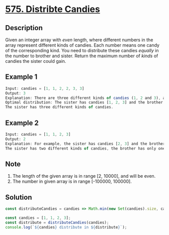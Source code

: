 # [575. Distribte Candies](https://leetcode.com/problems/distribute-candies/description/)

## Description

Given an integer array with *even* length, where different numbers in the array represent different kinds of candies. Each number means one candy of the corresponding kind. You need to distribute these candies *equally* in the number to brother and sister. Return the maximum number of *kinds* of candies the sister could gain.

## Example 1

```javascript
Input: candies = [1, 1, 2, 2, 3, 3]
Output: 3
Explanation: There are three different kinds of candies (1, 2 and 3), and two candies for each kind.
Optimal distribution: The sister has candies [1, 2, 3] and the brother has candies [1, 2, 3], too.
The sister has three different kinds of candies.
```

## Example 2

```javascript
Input: candies = [1, 1, 2, 3]
Output: 2
Explanation: For example, the sister has candies [2, 3] and the brother has candies [1, 1].
The sister has two different kinds of candies, the brother has only one kind of candies.
```

## Note

1. The length of the given array is in range [2, 10000], and will be even.
2. The number in given array is in range [-100000, 100000].

## Solution

```javascript
const distributeCandies = candies => Math.min(new Set(candies).size, candies.length / 2);

const candies = [1, 1, 2, 3];
const distribute = distributeCandies(candies);
console.log(`${candies} distribute in ${distribute}`);
```